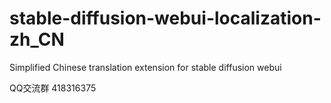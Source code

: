 # stable-diffusion-webui-localization-zh_CN
Simplified Chinese translation extension for stable diffusion webui

QQ交流群 418316375
